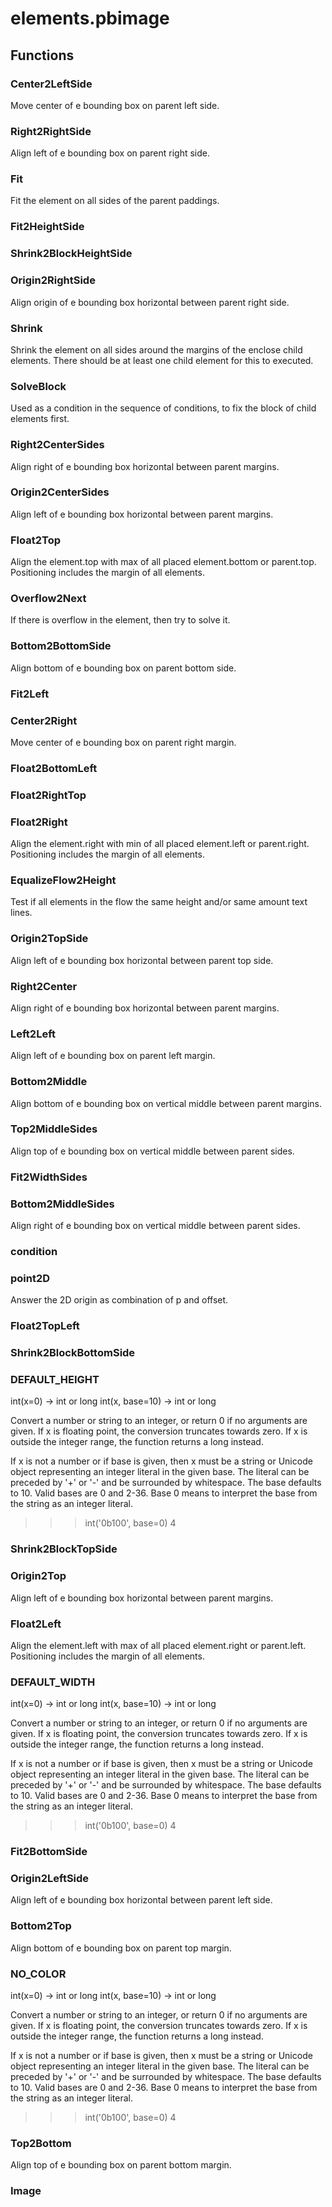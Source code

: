 # elements.pbimage


## Functions

### Center2LeftSide
Move center of e bounding box on parent left side.
### Right2RightSide
Align left of e bounding box on parent right side.
### Fit
Fit the element on all sides of the parent paddings.
### Fit2HeightSide
### Shrink2BlockHeightSide
### Origin2RightSide
Align origin of e bounding box horizontal between parent right side.
### Shrink
Shrink the element on all sides around the margins of the enclose child elements.
	There should be at least one child element for this to executed.
### SolveBlock
Used as a condition in the sequence of conditions, to fix the block of child elements first.
### Right2CenterSides
Align right of e bounding box horizontal between parent margins.
### Origin2CenterSides
Align left of e bounding box horizontal between parent margins.
### Float2Top
Align the element.top with max of all placed element.bottom or parent.top.
	Positioning includes the margin of all elements.
### Overflow2Next
If there is overflow in the element, then try to solve it.
### Bottom2BottomSide
Align bottom of e bounding box on parent bottom side.
### Fit2Left
### Center2Right
Move center of e bounding box on parent right margin.
### Float2BottomLeft
### Float2RightTop
### Float2Right
Align the element.right with min of all placed element.left or parent.right.
	Positioning includes the margin of all elements.
### EqualizeFlow2Height
Test if all elements in the flow the same height and/or same amount text lines.
### Origin2TopSide
Align left of e bounding box horizontal between parent top side.
### Right2Center
Align right of e bounding box horizontal between parent margins.
### Left2Left
Align left of e bounding box on parent left margin.
### Bottom2Middle
Align bottom of e bounding box on vertical middle between parent margins.
### Top2MiddleSides
Align top of e bounding box on vertical middle between parent sides.
### Fit2WidthSides
### Bottom2MiddleSides
Align right of e bounding box on vertical middle between parent sides.
### condition
### point2D
Answer the 2D origin as combination of p and offset.
### Float2TopLeft
### Shrink2BlockBottomSide
### DEFAULT_HEIGHT
int(x=0) -> int or long
int(x, base=10) -> int or long

Convert a number or string to an integer, or return 0 if no arguments
are given.  If x is floating point, the conversion truncates towards zero.
If x is outside the integer range, the function returns a long instead.

If x is not a number or if base is given, then x must be a string or
Unicode object representing an integer literal in the given base.  The
literal can be preceded by '+' or '-' and be surrounded by whitespace.
The base defaults to 10.  Valid bases are 0 and 2-36.  Base 0 means to
interpret the base from the string as an integer literal.
>>> int('0b100', base=0)
4
### Shrink2BlockTopSide
### Origin2Top
Align left of e bounding box horizontal between parent margins.
### Float2Left
Align the element.left with max of all placed element.right or parent.left.
	Positioning includes the margin of all elements.
### DEFAULT_WIDTH
int(x=0) -> int or long
int(x, base=10) -> int or long

Convert a number or string to an integer, or return 0 if no arguments
are given.  If x is floating point, the conversion truncates towards zero.
If x is outside the integer range, the function returns a long instead.

If x is not a number or if base is given, then x must be a string or
Unicode object representing an integer literal in the given base.  The
literal can be preceded by '+' or '-' and be surrounded by whitespace.
The base defaults to 10.  Valid bases are 0 and 2-36.  Base 0 means to
interpret the base from the string as an integer literal.
>>> int('0b100', base=0)
4
### Fit2BottomSide
### Origin2LeftSide
Align left of e bounding box horizontal between parent left side.
### Bottom2Top
Align bottom of e bounding box on parent top margin.
### NO_COLOR
int(x=0) -> int or long
int(x, base=10) -> int or long

Convert a number or string to an integer, or return 0 if no arguments
are given.  If x is floating point, the conversion truncates towards zero.
If x is outside the integer range, the function returns a long instead.

If x is not a number or if base is given, then x must be a string or
Unicode object representing an integer literal in the given base.  The
literal can be preceded by '+' or '-' and be surrounded by whitespace.
The base defaults to 10.  Valid bases are 0 and 2-36.  Base 0 means to
interpret the base from the string as an integer literal.
>>> int('0b100', base=0)
4
### Top2Bottom
Align top of e bounding box on parent bottom margin.
### Image
